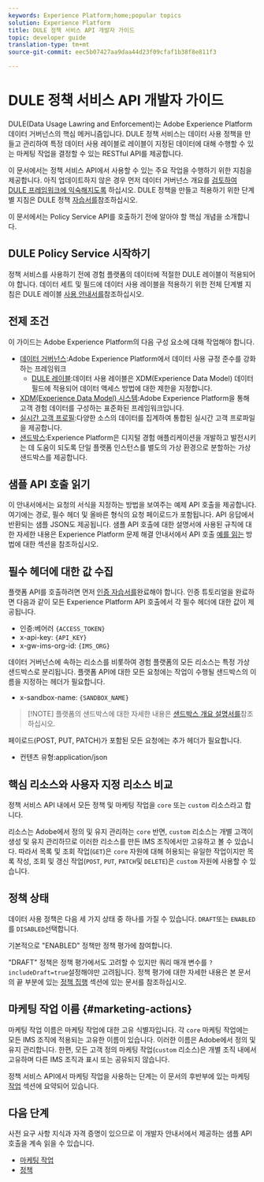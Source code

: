 ```yaml
---
keywords: Experience Platform;home;popular topics
solution: Experience Platform
title: DULE 정책 서비스 API 개발자 가이드
topic: developer guide
translation-type: tm+mt
source-git-commit: eec5b07427aa9daa44d23f09cfaf1b38f8e811f3

---
```



# DULE 정책 서비스 API 개발자 가이드

DULE(Data Usage Lawring and Enforcement)는 Adobe Experience Platform 데이터 거버넌스의 핵심 메커니즘입니다. DULE 정책 서비스는 데이터 사용 정책을 만들고 관리하여 특정 데이터 사용 레이블로 레이블이 지정된 데이터에 대해 수행할 수 있는 마케팅 작업을 결정할 수 있는 RESTful API를 제공합니다.

이 문서에서는 정책 서비스 API에서 사용할 수 있는 주요 작업을 수행하기 위한 지침을 제공합니다. 아직 업데이트하지 않은 경우 먼저 데이터 거버넌스 개요를 [검토하여 DULE 프레임워크에 익숙해지도록](../home.md) 하십시오. DULE 정책을 만들고 적용하기 위한 단계별 지침은 DULE 정책 [자습서를](../policies/create.md)참조하십시오.

이 문서에서는 Policy Service API를 호출하기 전에 알아야 할 핵심 개념을 소개합니다.

## DULE Policy Service 시작하기

정책 서비스를 사용하기 전에 경험 플랫폼의 데이터에 적절한 DULE 레이블이 적용되어야 합니다. 데이터 세트 및 필드에 데이터 사용 레이블을 적용하기 위한 전체 단계별 지침은 DULE 레이블 [사용 안내서를](../labels/user-guide.md)참조하십시오.

## 전제 조건

이 가이드는 Adobe Experience Platform의 다음 구성 요소에 대해 작업해야 합니다.

* [데이터 거버넌스](../home.md):Adobe Experience Platform에서 데이터 사용 규정 준수를 강화하는 프레임워크
   * [DULE 레이블](../labels/overview.md):데이터 사용 레이블은 XDM(Experience Data Model) 데이터 필드에 적용되어 데이터 액세스 방법에 대한 제한을 지정합니다.
* [XDM(Experience Data Model) 시스템](../../xdm/home.md):Adobe Experience Platform을 통해 고객 경험 데이터를 구성하는 표준화된 프레임워크입니다.
* [실시간 고객 프로필](../../profile/home.md):다양한 소스의 데이터를 집계하여 통합된 실시간 고객 프로파일을 제공합니다.
* [샌드박스](../../sandboxes/home.md):Experience Platform은 디지털 경험 애플리케이션을 개발하고 발전시키는 데 도움이 되도록 단일 플랫폼 인스턴스를 별도의 가상 환경으로 분할하는 가상 샌드박스를 제공합니다.

## 샘플 API 호출 읽기

이 안내서에서는 요청의 서식을 지정하는 방법을 보여주는 예제 API 호출을 제공합니다. 여기에는 경로, 필수 헤더 및 올바른 형식의 요청 페이로드가 포함됩니다. API 응답에서 반환되는 샘플 JSON도 제공됩니다. 샘플 API 호출에 대한 설명서에 사용된 규칙에 대한 자세한 내용은 Experience Platform 문제 해결 안내서에서 API 호출 [예를 읽는](../../landing/troubleshooting.md#how-do-i-format-an-api-request) 방법에 대한 섹션을 참조하십시오.

## 필수 헤더에 대한 값 수집

플랫폼 API를 호출하려면 먼저 [인증 자습서를](../../tutorials/authentication.md)완료해야 합니다. 인증 튜토리얼을 완료하면 다음과 같이 모든 Experience Platform API 호출에서 각 필수 헤더에 대한 값이 제공됩니다.

* 인증:베어러 `{ACCESS_TOKEN}`
* x-api-key: `{API_KEY}`
* x-gw-ims-org-id: `{IMS_ORG}`

데이터 거버넌스에 속하는 리소스를 비롯하여 경험 플랫폼의 모든 리소스는 특정 가상 샌드박스로 분리됩니다. 플랫폼 API에 대한 모든 요청에는 작업이 수행될 샌드박스의 이름을 지정하는 헤더가 필요합니다.

* x-sandbox-name: `{SANDBOX_NAME}`

>[!NOTE] 플랫폼의 샌드박스에 대한 자세한 내용은 [샌드박스 개요 설명서를](../../sandboxes/home.md)참조하십시오.

페이로드(POST, PUT, PATCH)가 포함된 모든 요청에는 추가 헤더가 필요합니다.

* 컨텐츠 유형:application/json

## 핵심 리소스와 사용자 지정 리소스 비교

정책 서비스 API 내에서 모든 정책 및 마케팅 작업을 `core` 또는 `custom` 리소스라고 합니다.

리소스는 Adobe에서 정의 및 유지 관리하는 `core` 반면, `custom` 리소스는 개별 고객이 생성 및 유지 관리하므로 이러한 리소스를 만든 IMS 조직에서만 고유하고 볼 수 있습니다. 따라서 목록 및 조회 작업(`GET`)은 `core` 자원에 대해 허용되는 유일한 작업이지만 목록 작성, 조회 및 갱신 작업(`POST`, `PUT`, `PATCH`및 `DELETE`)은 `custom` 자원에 사용할 수 있습니다.

## 정책 상태

데이터 사용 정책은 다음 세 가지 상태 중 하나를 가질 수 있습니다. `DRAFT`또는 `ENABLED`를 `DISABLED`선택합니다.

기본적으로 &quot;ENABLED&quot; 정책만 정책 평가에 참여합니다.

&quot;DRAFT&quot; 정책은 정책 평가에서도 고려할 수 있지만 쿼리 매개 변수를 `?includeDraft=true`설정해야만 고려됩니다. 정책 평가에 대한 자세한 내용은 본 문서의 끝 부분에 있는 [정책 집행](../enforcement/overview.md) 섹션에 있는 문서를 참조하십시오.

## 마케팅 작업 이름 {#marketing-actions}

마케팅 작업 이름은 마케팅 작업에 대한 고유 식별자입니다. 각 `core` 마케팅 작업에는 모든 IMS 조직에 적용되는 고유한 이름이 있습니다. 이러한 이름은 Adobe에서 정의 및 유지 관리합니다. 한편, 모든 고객 정의 마케팅 작업(`custom` 리소스)은 개별 조직 내에서 고유하며 다른 IMS 조직과 표시 또는 공유되지 않습니다.

정책 서비스 API에서 마케팅 작업을 사용하는 단계는 이 문서의 후반부에 있는 마케팅 [작업](#marketing-actions) 섹션에 요약되어 있습니다.

## 다음 단계

사전 요구 사항 지식과 자격 증명이 있으므로 이 개발자 안내서에서 제공하는 샘플 API 호출을 계속 읽을 수 있습니다.

* [마케팅 작업](marketing-actions.md)
* [정책](policies.md)
